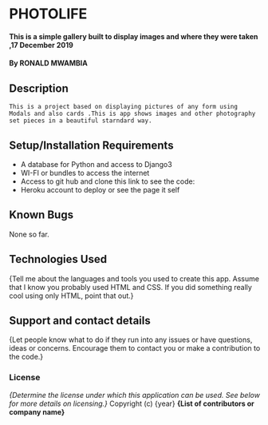 # PHOTOLIFE
#### This is a simple gallery built to display images and where they were taken ,17 December 2019 
#### By **RONALD MWAMBIA**
## Description
    This is a project based on displaying pictures of any form using Modals and also cards .This is app shows images and other photography set pieces in a beautiful starndard way.
## Setup/Installation Requirements
* A database for Python and access to Django3
* WI-FI or bundles to access the internet
* Access to git hub and clone this link to see the code:
* Heroku account to deploy or see the page it self
## Known Bugs
 None so far.
## Technologies Used
{Tell me about the languages and tools you used to create this app. Assume that I know you probably used HTML and CSS. If you did something really cool using only HTML, point that out.}
## Support and contact details
{Let people know what to do if they run into any issues or have questions, ideas or concerns.  Encourage them to contact you or make a contribution to the code.}
### License
*{Determine the license under which this application can be used.  See below for more details on licensing.}*
Copyright (c) {year} **{List of contributors or company name}**